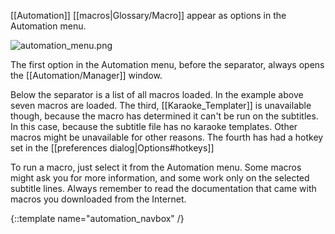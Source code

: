 [[Automation]] [[macros|Glossary/Macro]] appear as options in the Automation
menu.

![automation_menu.png](img/automation_menu.png)

The first option in the Automation menu, before the separator, always opens
the [[Automation/Manager]] window.

Below the separator is a list of all macros loaded. In the example above
seven macros are loaded. The third, [[Karaoke_Templater]] is unavailable
though, because the macro has determined it can't be run on the subtitles.
In this case, because the subtitle file has no karaoke templates. Other
macros might be unavailable for other reasons. The fourth has had a hotkey
set in the [[preferences dialog|Options#hotkeys]]

To run a macro, just select it from the Automation menu. Some macros might
ask you for more information, and some work only on the selected subtitle
lines. Always remember to read the documentation that came with macros you
downloaded from the Internet.

{::template name="automation_navbox" /}
